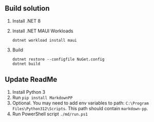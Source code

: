 ## Build solution

1. Install .NET 8
1. Install .NET MAUI Workloads
	```pwsh
	dotnet workload install maui
	```

1. Build
	```pwsh
	dotnet restore --configfile NuGet.config
	dotnet build
	```

## Update ReadMe

1. Install Python 3
1. Run `pip install MarkdownPP`
1. Optional. You may need to add env variables to path: `C:\Program Files\Python312\Scripts`. This path should contain `markdown-pp`.
1. Run PowerShell script `./md/run.ps1`